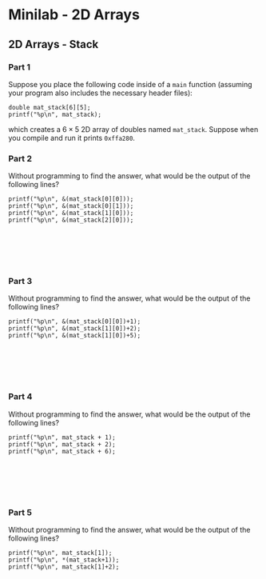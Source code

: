 # Minilab - 2D Arrays

## 2D Arrays - Stack

### Part 1

Suppose you place the following code inside of a `main` function
(assuming your program also includes the necessary header files):
```
double mat_stack[6][5];
printf("%p\n", mat_stack);
```

which creates a $6 \times 5$ 2D array of doubles named `mat_stack`.
Suppose when you compile and run it prints `0xffa280`.

### Part 2
Without programming to find the answer,
what would be the output of the following lines?
```
printf("%p\n", &(mat_stack[0][0]));
printf("%p\n", &(mat_stack[0][1]));
printf("%p\n", &(mat_stack[1][0]));
printf("%p\n", &(mat_stack[2][0]));
```
<br><br><br><br>

### Part 3
Without programming to find the answer,
what would be the output of the following lines?
```
printf("%p\n", &(mat_stack[0][0])+1);
printf("%p\n", &(mat_stack[1][0])+2);
printf("%p\n", &(mat_stack[1][0])+5);
```
<br><br><br><br>

### Part 4
Without programming to find the answer,
what would be the output of the following lines?
```
printf("%p\n", mat_stack + 1);
printf("%p\n", mat_stack + 2);
printf("%p\n", mat_stack + 6);
```
<br><br><br><br>

### Part 5
Without programming to find the answer,
what would be the output of the following lines?
```
printf("%p\n", mat_stack[1]);
printf("%p\n", *(mat_stack+1));
printf("%p\n", mat_stack[1]+2);
```
<br><br><br>


